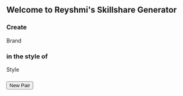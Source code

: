 ## Welcome to Reyshmi's Skillshare Generator

<h3>Create</h3>
<div id="brandLogo">
Brand
    <!-- Brand's appear here -->
</div>
<h3>in the style of</h3>
<div id="styleOf">
Style
    <!-- Style shows up here -->
</div>
<h3> </h3>
<button onclick="newPair()">New Pair</button>

<script src="javascript.js"></script>
